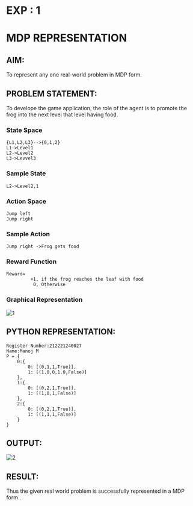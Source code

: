 # EXP : 1


# MDP REPRESENTATION

## AIM:
To represent any one real-world problem in MDP form.

## PROBLEM STATEMENT:
To develope the game application, the role of the agent is to promote the frog into the next level that level having food.

### State Space
~~~
{L1,L2,L3}-->{0,1,2}
L1->Level1
L2->Level2
L3->Levvel3
~~~
### Sample State
~~~
L2->Level2,1
~~~

### Action Space
~~~
Jump left
Jump right
~~~

### Sample Action
~~~
Jump right ->Frog gets food
~~~

### Reward Function
~~~
Reward= 
         +1, if the frog reaches the leaf with food
          0, Otherwise

~~~

### Graphical Representation
![1](https://github.com/Manoj21500566/mdp-representation/assets/94588708/3aad88f5-fb3a-474f-aec8-d0e3ff89aa2a)


## PYTHON REPRESENTATION:
~~~
Register Number:212221240027
Name:Manoj M
P = {
    0:{
        0: [(0,1,1,True)],
        1: [(1.0,0,1.0,False)]
    },
    1:{
        0: [(0,2,1,True)],
        1: [(1,0,1,False)]
    },
    2:{
        0: [(0,2,1,True)],
        1: [(1,1,1,False)]
    }
}
~~~

## OUTPUT:
![2](https://github.com/Manoj21500566/mdp-representation/assets/94588708/5a34355a-9118-4b41-86d7-14a12f3a05f2)


## RESULT:
Thus the given real world problem is successfully represented in a MDP form .

